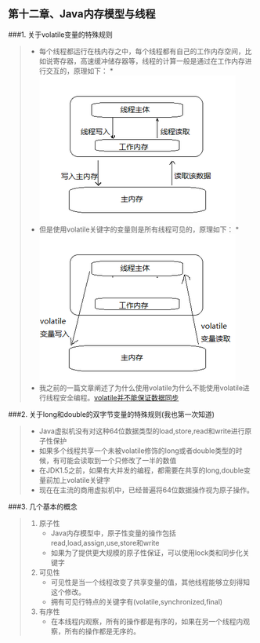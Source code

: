 第十二章、Java内存模型与线程
---
###1. 关于volatile变量的特殊规则
>* 每个线程都运行在栈内存之中，每个线程都有自己的工作内存空间，比如说寄存器，高速缓冲储存器等，线程的计算一般是通过在工作内存进行交互的，原理如下：
>		* ![image](images/20131014-1.png)
>* 但是使用volatile关键字的变量则是所有线程可见的，原理如下：
>		* ![image](images/20131014-2.png)
>* 我之前的一篇文章阐述了为什么使用volatile为什么不能使用volatile进行线程安全编程。[volatile并不能保证数据同步](http://mikecoder.net/?post=37)

###2. 关于long和double的双字节变量的特殊规则(我也第一次知道)
>* Java虚拟机没有对这种64位数据类型的load,store,read和write进行原子性保护
>* 如果多个线程共享一个未被volatile修饰的long或者double类型的时候，有可能会读取到一个只修改了一半的数值
>* 在JDK1.5之前，如果有大并发的编程，都需要在共享的long,double变量前加上volatile关键字
>* 现在在主流的商用虚拟机中，已经普遍将64位数据操作视为原子操作。

###3. 几个基本的概念
>1. 原子性
>		* Java内存模型中，原子性变量的操作包括read,load,assign,use,store和write
>		* 如果为了提供更大规模的原子性保证，可以使用lock类和同步化关键字
>2. 可见性
>		* 可见性是当一个线程改变了共享变量的值，其他线程能够立刻得知这个修改。
>		* 拥有可见行特点的关键字有(volatile,synchronized,final)
>3. 有序性
>		* 在本线程内观察，所有的操作都是有序的，如果在另一个线程内观察，所有的操作都是无序的。